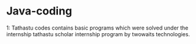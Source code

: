# Java-coding
1: Tathastu codes contains basic programs which were solved under the internship tathastu scholar internship program by twowaits technologies.
